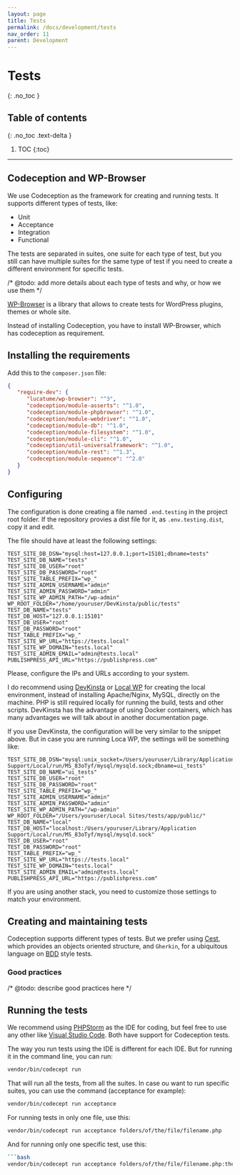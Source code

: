 ```yaml
---
layout: page
title: Tests
permalink: /docs/development/tests
nav_order: 11
parent: Development
---
```


# Tests
{: .no_toc }

## Table of contents
{: .no_toc .text-delta }

1. TOC
   {:toc}

---

## Codeception and WP-Browser

We use Codeception as the framework for creating and running tests. It supports different types of tests, like:

* Unit
* Acceptance
* Integration
* Functional

The tests are separated in suites, one suite for each type of test, but you still can have multiple suites for the same
type of test if you need to create a different environment for specific tests.

/* @todo: add more details about each type of tests and why, or how we use them */

[WP-Browser](https://github.com/lucatume/wp-browser) is a library that allows to create tests for WordPress plugins, themes
or whole site.

Instead of installing Codeception, you have to install WP-Browser, which has codeception as requirement.

## Installing the requirements

Add this to the `composer.json` file:

```json
{
   "require-dev": {
      "lucatume/wp-browser": "^3",
      "codeception/module-asserts": "^1.0",
      "codeception/module-phpbrowser": "^1.0",
      "codeception/module-webdriver": "^1.0",
      "codeception/module-db": "^1.0",
      "codeception/module-filesystem": "^1.0",
      "codeception/module-cli": "^1.0",
      "codeception/util-universalframework": "^1.0",
      "codeception/module-rest": "^1.3",
      "codeception/module-sequence": "^2.0"
   }
}
```

## Configuring

The configuration is done creating a file named `.end.testing` in the project root folder. If the repository provies a dist
file for it, as `.env.testing.dist`, copy it and edit.

The file should have at least the following settings:

```
TEST_SITE_DB_DSN="mysql:host=127.0.0.1;port=15101;dbname=tests"
TEST_SITE_DB_NAME="tests"
TEST_SITE_DB_USER="root"
TEST_SITE_DB_PASSWORD="root"
TEST_SITE_TABLE_PREFIX="wp_"
TEST_SITE_ADMIN_USERNAME="admin"
TEST_SITE_ADMIN_PASSWORD="admin"
TEST_SITE_WP_ADMIN_PATH="/wp-admin"
WP_ROOT_FOLDER="/home/youruser/DevKinsta/public/tests"
TEST_DB_NAME="tests"
TEST_DB_HOST="127.0.0.1:15101"
TEST_DB_USER="root"
TEST_DB_PASSWORD="root"
TEST_TABLE_PREFIX="wp_"
TEST_SITE_WP_URL="https://tests.local"
TEST_SITE_WP_DOMAIN="tests.local"
TEST_SITE_ADMIN_EMAIL="admin@tests.local"
PUBLISHPRESS_API_URL="https://publishpress.com"
```

Please, configure the IPs and URLs according to your system.

I do recommend using [DevKinsta](https://kinsta.com/devkinsta/) or [Local WP](https://localwp.com/) for creating the local
environment, instead of installing Apache/Nginx, MySQL, directly on the machine. PHP is still required locally for running
the build, tests and other scripts. DevKinsta has the advantage of using Docker containers, which has many advantages we
will talk about in another documentation page.

If you use DevKinsta, the configuration will be very similar to the snippet above. But in case you are running Loca WP,
the settings will be something like:

```
TEST_SITE_DB_DSN="mysql:unix_socket=/Users/youruser/Library/Application Support/Local/run/MS_83oTyf/mysql/mysqld.sock;dbname=ui_tests"
TEST_SITE_DB_NAME="ui_tests"
TEST_SITE_DB_USER="root"
TEST_SITE_DB_PASSWORD="root"
TEST_SITE_TABLE_PREFIX="wp_"
TEST_SITE_ADMIN_USERNAME="admin"
TEST_SITE_ADMIN_PASSWORD="admin"
TEST_SITE_WP_ADMIN_PATH="/wp-admin"
WP_ROOT_FOLDER="/Users/youruser/Local Sites/tests/app/public/"
TEST_DB_NAME="local"
TEST_DB_HOST="localhost:/Users/youruser/Library/Application Support/Local/run/MS_83oTyf/mysql/mysqld.sock"
TEST_DB_USER="root"
TEST_DB_PASSWORD="root"
TEST_TABLE_PREFIX="wp_"
TEST_SITE_WP_URL="https://tests.local"
TEST_SITE_WP_DOMAIN="tests.local"
TEST_SITE_ADMIN_EMAIL="admin@tests.local"
PUBLISHPRESS_API_URL="https://publishpress.com"
```

If you are using another stack, you need to customize those settings to match your environment.

## Creating and maintaining tests

Codeception supports different types of tests. But we prefer using [Cest](https://codeception.com/docs/07-AdvancedUsage.html#Cest-Classes),
which provides an objects oriented structure, and `Gherkin`, for a ubiquitous language on [BDD](https://codeception.com/docs/07-BDD) style tests.

### Good practices

/* @todo: describe good practices here */

## Running the tests

We recommend using [PHPStorm](https://www.jetbrains.com/phpstorm/) as the IDE for coding, but feel free to use any other
like [Visual Studio Code](https://code.visualstudio.com/). Both have support for Codeception tests.

The way you run tests using the IDE is different for each IDE. But for running it in the command line, you can run:

```bash
vendor/bin/codecept run
```

That will run all the tests, from all the suites. In case ou want to run specific suites, you can use the command (acceptance for example):

```bash
vendor/bin/codecept run acceptance
```

For running tests in only one file, use this:

```bash
vendor/bin/codecept run acceptance folders/of/the/file/filename.php
```

And for running only one specific test, use this:

```bash
```bash
vendor/bin/codecept run acceptance folders/of/the/file/filename.php:theTestFunctionName
```
